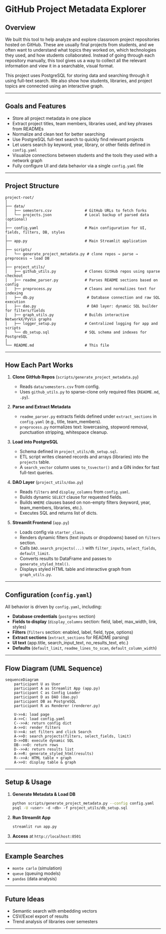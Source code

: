 # GitHub Project Metadata Explorer

## Overview

We built this tool to help analyze and explore classroom project repositories hosted on GitHub. These are usually final projects from students, and we often want to understand what topics they worked on, which technologies they used, and how students collaborated. Instead of going through each repository manually, this tool gives us a way to collect all the relevant information and view it in a searchable, visual format.

This project uses PostgreSQL for storing data and searching through it using full-text search. We also show how students, libraries, and project topics are connected using an interactive graph.

---

## Goals and Features

- Store all project metadata in one place
- Extract project titles, team members, libraries used, and key phrases from READMEs
- Normalize and clean text for better searching
- Use PostgreSQL full-text search to quickly find relevant projects
- Let users search by keyword, year, library, or other fields defined in `config.yaml`
- Visualize connections between students and the tools they used with a network graph
- Fully configure UI and data behavior via a single `config.yaml` file

---

## Project Structure

```
project-root/
│
├── data/
│   ├── semesters.csv               # GitHub URLs to fetch forks
│   └── projects.json               # Local backup of parsed data (optional)
│
├── config.yaml                     # Main configuration for UI, fields, filters, DB, styles
│
├── app.py                          # Main Streamlit application
│
├── scripts/
│   └── generate_project_metadata.py # clone repos → parse → preprocess → load DB
│
├── project_utils/
│   ├── github_utils.py             # Clones GitHub repos using sparse checkout
│   ├── readme_parser.py            # Parses README sections based on config
│   ├── preprocess.py               # Cleans and normalizes text for indexing
│   ├── db.py                        # Database connection and raw SQL execution
│   ├── dao.py                       # DAO layer: dynamic SQL builder for filters/fields
│   ├── graph_utils.py              # Builds interactive NetworkX/PyVis graphs
│   ├── logger_setup.py             # Centralized logging for app and scripts
│   └── db_setup.sql                # SQL schema and indexes for PostgreSQL
│
└── README.md                       # This file
```

---

## How Each Part Works

1. **Clone GitHub Repos** (`scripts/generate_project_metadata.py`)
   - Reads `data/semesters.csv` from config.
   - Uses `github_utils.py` to sparse-clone only required files (`README.md`, `.py`).

2. **Parse and Extract Metadata**
   - `readme_parser.py` extracts fields defined under `extract_sections` in `config.yaml` (e.g., title, team_members).
   - `preprocess.py` normalizes text: lowercasing, stopword removal, punctuation stripping, whitespace cleanup.

3. **Load into PostgreSQL**
   - Schema defined in `project_utils/db_setup.sql`.
   - ETL script writes cleaned records and arrays (libraries) into the `projects` table.
   - A `search_vector` column uses `to_tsvector()` and a GIN index for fast full-text queries.

4. **DAO Layer** (`project_utils/dao.py`)
   - Reads `filters` and `display_columns` from `config.yaml`.
   - Builds dynamic `SELECT` clause for requested fields.
   - Builds `WHERE` clauses based on non-empty filters (keyword, year, team_members, libraries, etc.).
   - Executes SQL and returns list of dicts.

5. **Streamlit Frontend** (`app.py`)
   - Loads config via `starter_class`.
   - Renders dynamic filters (text inputs or dropdowns) based on `filters` section.
   - Calls `DAO.search_projects(...)` with `filter_inputs`, `select_fields`, `default_limit`.
   - Converts results to DataFrame and passes to `generate_styled_html()`.
   - Displays styled HTML table and interactive graph from `graph_utils.py`.

---

## Configuration (`config.yaml`)

All behavior is driven by `config.yaml`, including:

- **Database credentials** (`postgres` section)
- **Fields to display** (`display_columns` section: field, label, max_width, link, styles)
- **Filters** (`filters` section: enabled, label, field, type, options)
- **Extract sections** (`extract_sections` for README parsing)
- **UI text** (app.title, search_input_text, no_results_text, etc.)
- **Defaults** (`default_limit`, `readme_lines_to_scan`, `default_column_width`)

---

## Flow Diagram (UML Sequence)

```mermaid
sequenceDiagram
    participant U as User
    participant A as Streamlit App (app.py)
    participant C as Config Loader
    participant D as DAO (dao.py)
    participant DB as PostgreSQL
    participant R as Renderer (renderer.py)

    U->>A: load page
    A->>C: load config.yaml
    C-->>A: return config dict
    A->>U: render filters
    U->>A: set filters and click Search
    A->>D: search_projects(filters, select_fields, limit)
    D->>DB: execute dynamic SQL
    DB-->>D: return rows
    D-->>A: return results list
    A->>R: generate_styled_html(results)
    R-->>A: HTML table + graph
    A->>U: display table & graph
```

---

## Setup & Usage

1. **Generate Metadata & Load DB**
   ```bash
   python scripts/generate_project_metadata.py --config config.yaml
   psql -U <user> -d <db> -f project_utils/db_setup.sql
   ```
2. **Run Streamlit App**
   ```bash
   streamlit run app.py
   ```
3. **Access** at `http://localhost:8501`

---

## Example Searches

- `monte carlo` (simulation)
- `queue` (queuing models)
- `pandas` (data analysis)

---

## Future Ideas

- Semantic search with embedding vectors
- CSV/Excel export of results
- Trend analysis of libraries over semesters

---
